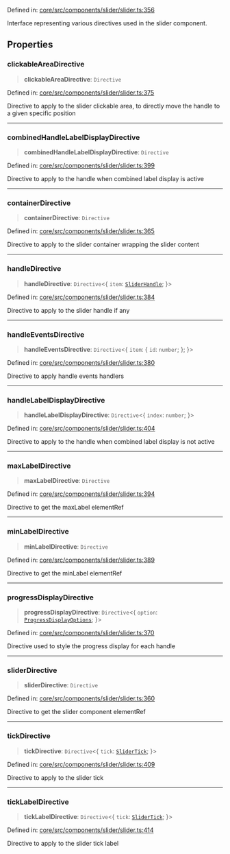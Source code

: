 Defined in: [core/src/components/slider/slider.ts:356](https://github.com/AmadeusITGroup/AgnosUI/blob/d0f2f734218198e2ce8b2214caa12e4370336068/core/src/components/slider/slider.ts#L356)

Interface representing various directives used in the slider component.

## Properties

### clickableAreaDirective

> **clickableAreaDirective**: `Directive`

Defined in: [core/src/components/slider/slider.ts:375](https://github.com/AmadeusITGroup/AgnosUI/blob/d0f2f734218198e2ce8b2214caa12e4370336068/core/src/components/slider/slider.ts#L375)

Directive to apply to the slider clickable area, to directly move the handle to a given specific position

***

### combinedHandleLabelDisplayDirective

> **combinedHandleLabelDisplayDirective**: `Directive`

Defined in: [core/src/components/slider/slider.ts:399](https://github.com/AmadeusITGroup/AgnosUI/blob/d0f2f734218198e2ce8b2214caa12e4370336068/core/src/components/slider/slider.ts#L399)

Directive to apply to the handle when combined label display is active

***

### containerDirective

> **containerDirective**: `Directive`

Defined in: [core/src/components/slider/slider.ts:365](https://github.com/AmadeusITGroup/AgnosUI/blob/d0f2f734218198e2ce8b2214caa12e4370336068/core/src/components/slider/slider.ts#L365)

Directive to apply to the slider container wrapping the slider content

***

### handleDirective

> **handleDirective**: `Directive`\<\{ `item`: [`SliderHandle`](SliderHandle.md); \}\>

Defined in: [core/src/components/slider/slider.ts:384](https://github.com/AmadeusITGroup/AgnosUI/blob/d0f2f734218198e2ce8b2214caa12e4370336068/core/src/components/slider/slider.ts#L384)

Directive to apply to the slider handle if any

***

### handleEventsDirective

> **handleEventsDirective**: `Directive`\<\{ `item`: \{ `id`: `number`; \}; \}\>

Defined in: [core/src/components/slider/slider.ts:380](https://github.com/AmadeusITGroup/AgnosUI/blob/d0f2f734218198e2ce8b2214caa12e4370336068/core/src/components/slider/slider.ts#L380)

Directive to apply handle events handlers

***

### handleLabelDisplayDirective

> **handleLabelDisplayDirective**: `Directive`\<\{ `index`: `number`; \}\>

Defined in: [core/src/components/slider/slider.ts:404](https://github.com/AmadeusITGroup/AgnosUI/blob/d0f2f734218198e2ce8b2214caa12e4370336068/core/src/components/slider/slider.ts#L404)

Directive to apply to the handle when combined label display is not active

***

### maxLabelDirective

> **maxLabelDirective**: `Directive`

Defined in: [core/src/components/slider/slider.ts:394](https://github.com/AmadeusITGroup/AgnosUI/blob/d0f2f734218198e2ce8b2214caa12e4370336068/core/src/components/slider/slider.ts#L394)

Directive to get the maxLabel elementRef

***

### minLabelDirective

> **minLabelDirective**: `Directive`

Defined in: [core/src/components/slider/slider.ts:389](https://github.com/AmadeusITGroup/AgnosUI/blob/d0f2f734218198e2ce8b2214caa12e4370336068/core/src/components/slider/slider.ts#L389)

Directive to get the minLabel elementRef

***

### progressDisplayDirective

> **progressDisplayDirective**: `Directive`\<\{ `option`: [`ProgressDisplayOptions`](ProgressDisplayOptions.md); \}\>

Defined in: [core/src/components/slider/slider.ts:370](https://github.com/AmadeusITGroup/AgnosUI/blob/d0f2f734218198e2ce8b2214caa12e4370336068/core/src/components/slider/slider.ts#L370)

Directive used to style the progress display for each handle

***

### sliderDirective

> **sliderDirective**: `Directive`

Defined in: [core/src/components/slider/slider.ts:360](https://github.com/AmadeusITGroup/AgnosUI/blob/d0f2f734218198e2ce8b2214caa12e4370336068/core/src/components/slider/slider.ts#L360)

Directive to get the slider component elementRef

***

### tickDirective

> **tickDirective**: `Directive`\<\{ `tick`: [`SliderTick`](SliderTick.md); \}\>

Defined in: [core/src/components/slider/slider.ts:409](https://github.com/AmadeusITGroup/AgnosUI/blob/d0f2f734218198e2ce8b2214caa12e4370336068/core/src/components/slider/slider.ts#L409)

Directive to apply to the slider tick

***

### tickLabelDirective

> **tickLabelDirective**: `Directive`\<\{ `tick`: [`SliderTick`](SliderTick.md); \}\>

Defined in: [core/src/components/slider/slider.ts:414](https://github.com/AmadeusITGroup/AgnosUI/blob/d0f2f734218198e2ce8b2214caa12e4370336068/core/src/components/slider/slider.ts#L414)

Directive to apply to the slider tick label
